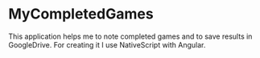 # MyCompletedGames
This application helps me to note completed games and to save results in GoogleDrive.
For creating it I use NativeScript with Angular.
